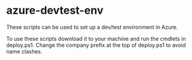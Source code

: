 # azure-devtest-env
These scripts can be used to set up a dev/test environment in Azure.

To use these scripts download it to your machine and run the cmdlets in deploy.ps1. Change the company prefix at the top of deploy.ps1 to avoid name clashes.
